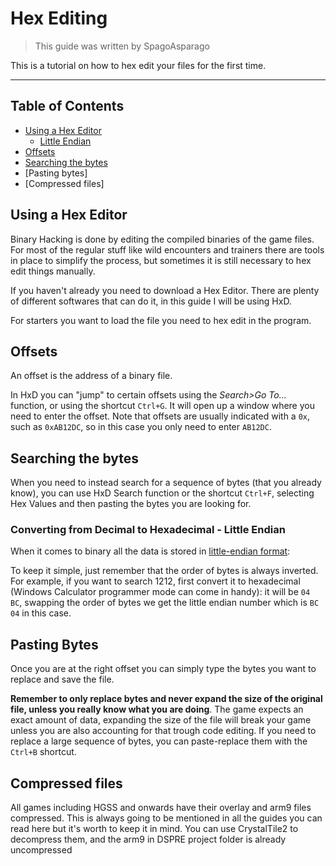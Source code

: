 # Hex Editing
> This guide was written by SpagoAsparago

This is a tutorial on how to hex edit your files for the first time.

--- 
## Table of Contents
* [Using a Hex Editor](#section)
  * [Little Endian](#subsection)
* [Offsets](#section-2)
* [Searching the bytes](#section-3)
* [Pasting bytes]
* [Compressed files]

## Using a Hex Editor

Binary Hacking is done by editing the compiled binaries of the game files. 
For most of the regular stuff like wild encounters and trainers there are tools in place to simplify the process, but sometimes it is still necessary to hex edit things manually.

If you haven't already you need to download a Hex Editor. There are plenty of different softwares that can do it, in this guide I will be using HxD.

For starters you want to load the file you need to hex edit in the program.

## Offsets

An offset is the address of a binary file.

In HxD you can "jump" to certain offsets using the *Search>Go To...* function, or using the shortcut `Ctrl+G`. It will open up a window where you need to enter the offset. Note that offsets are usually indicated with a `0x`, such as `0xAB12DC`, so in this case you only need to enter `AB12DC`.


## Searching the bytes

When you need to instead search for a sequence of bytes (that you already know), you can use HxD Search function or the shortcut `Ctrl+F`, selecting Hex Values and then pasting the bytes you are looking for. 


### Converting from Decimal to Hexadecimal - Little Endian

When it comes to binary all the data is stored in [little-endian format](https://thebittheories.com/little-endian-vs-big-endian-b4046c63e1f2):

To keep it simple, just remember that the order of bytes is always inverted. For example, if you want to search 1212, first convert it to hexadecimal (Windows Calculator programmer mode can come in handy): it will be `04 BC`, swapping the order of bytes we get the little endian number which is `BC 04` in this case.

## Pasting Bytes

Once you are at the right offset you can simply type the bytes you want to replace and save the file.

**Remember to only replace bytes and never expand the size of the original file, unless you really know what you are doing**.
The game expects an exact amount of data, expanding the size of the file will break your game unless you are also accounting for that trough code editing.
If you need to replace a large sequence of bytes, you can paste-replace them with the `Ctrl+B` shortcut.

## Compressed files
All games including HGSS and onwards have their overlay and arm9 files compressed. This is always going to be mentioned in all the guides you can read here but it's worth to keep it in mind. You can use CrystalTile2 to decompress them, and the arm9 in DSPRE project folder is already uncompressed
